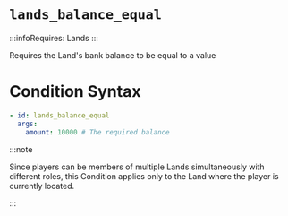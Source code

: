 # `lands_balance_equal`
:::infoRequires:
Lands
:::

Requires the Land's bank balance to be equal to a value
# Condition Syntax
```yaml
- id: lands_balance_equal
  args:
    amount: 10000 # The required balance
```

:::note  
  
Since players can be members of multiple Lands simultaneously with different roles, this Condition applies only to the Land where the player is currently located.

:::